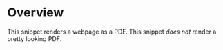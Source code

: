 # Overview

This snippet renders a webpage as a PDF. This snippet _does not_ render a pretty looking PDF.
